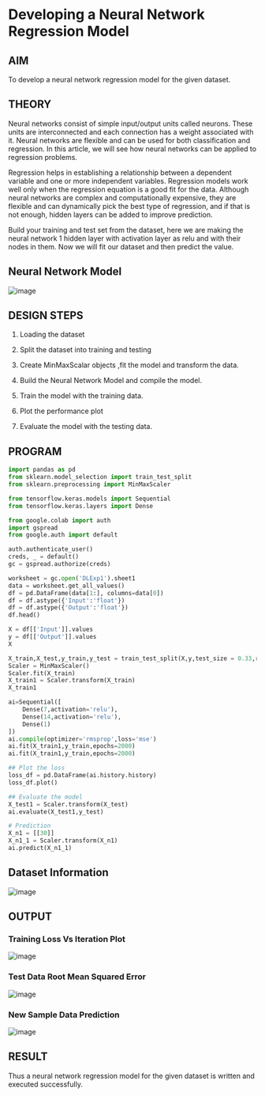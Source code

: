 # Developing a Neural Network Regression Model

## AIM

To develop a neural network regression model for the given dataset.

## THEORY
Neural networks consist of simple input/output units called neurons. These units are interconnected and each connection has a weight associated with it. Neural networks are flexible and can be used for both classification and regression. In this article, we will see how neural networks can be applied to regression problems.

Regression helps in establishing a relationship between a dependent variable and one or more independent variables. Regression models work well only when the regression equation is a good fit for the data. Although neural networks are complex and computationally expensive, they are flexible and can dynamically pick the best type of regression, and if that is not enough, hidden layers can be added to improve prediction.

Build your training and test set from the dataset, here we are making the neural network 1 hidden layer with activation layer as relu and with their nodes in them. Now we will fit our dataset and then predict the value.
## Neural Network Model
![image](https://github.com/VaishnaviMariappan/basic-nn-model/assets/94169913/85249fd4-e6ca-488c-8827-e1965a67a708)

## DESIGN STEPS

1. Loading the dataset

2. Split the dataset into training and testing

3. Create MinMaxScalar objects ,fit the model and transform the data.

4. Build the Neural Network Model and compile the model.

5. Train the model with the training data.

6. Plot the performance plot

7. Evaluate the model with the testing data.

## PROGRAM
```python
import pandas as pd
from sklearn.model_selection import train_test_split
from sklearn.preprocessing import MinMaxScaler

from tensorflow.keras.models import Sequential
from tensorflow.keras.layers import Dense

from google.colab import auth
import gspread
from google.auth import default

auth.authenticate_user()
creds, _ = default()
gc = gspread.authorize(creds)

worksheet = gc.open('DLExp1').sheet1
data = worksheet.get_all_values()
df = pd.DataFrame(data[1:], columns=data[0])
df = df.astype({'Input':'float'})
df = df.astype({'Output':'float'})
df.head()

X = df[['Input']].values
y = df[['Output']].values
X

X_train,X_test,y_train,y_test = train_test_split(X,y,test_size = 0.33,random_state = 33)
Scaler = MinMaxScaler()
Scaler.fit(X_train)
X_train1 = Scaler.transform(X_train)
X_train1

ai=Sequential([
    Dense(7,activation='relu'),
    Dense(14,activation='relu'),
    Dense(1)
])
ai.compile(optimizer='rmsprop',loss='mse')
ai.fit(X_train1,y_train,epochs=2000)
ai.fit(X_train1,y_train,epochs=2000)

## Plot the loss
loss_df = pd.DataFrame(ai.history.history)
loss_df.plot()

## Evaluate the model
X_test1 = Scaler.transform(X_test)
ai.evaluate(X_test1,y_test)

# Prediction
X_n1 = [[30]]
X_n1_1 = Scaler.transform(X_n1)
ai.predict(X_n1_1)
```
## Dataset Information

![image](https://github.com/VaishnaviMariappan/basic-nn-model/assets/94169913/6cace1e5-c43b-4e13-9afe-be5235045dbf)

## OUTPUT

### Training Loss Vs Iteration Plot

![image](https://github.com/VaishnaviMariappan/basic-nn-model/assets/94169913/4252dbb6-756e-4b19-acc0-ec3e7d3b94ec)

### Test Data Root Mean Squared Error

![image](https://github.com/VaishnaviMariappan/basic-nn-model/assets/94169913/ebcf44cb-eaae-4dd3-8396-9e50220180e5)


### New Sample Data Prediction

![image](https://github.com/VaishnaviMariappan/basic-nn-model/assets/94169913/75578a63-abe4-4af5-bd6f-32197e6b1676)


## RESULT

Thus a neural network regression model for the given dataset is written and executed successfully.
